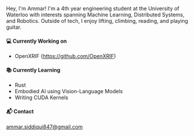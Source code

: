 <!--
**ammar-s847/ammar-s847** is a ✨ _special_ ✨ repository because its `README.md` (this file) appears on your GitHub profile.

Here are some ideas to get you started:

- 🔭 I’m currently working on ...
- 🌱 I’m currently learning ...
- 👯 I’m looking to collaborate on ...
- 🤔 I’m looking for help with ...
- 💬 Ask me about ...
- 📫 How to reach me: ...
- 😄 Pronouns: ...
- ⚡ Fun fact: ...
-->

Hey, I'm Ammar! I'm a 4th year engineering student at the University of Waterloo with interests spanning Machine Learning, Distributed Systems, and Robotics. Outside of tech, I enjoy lifting, climbing, reading, and playing guitar.

<!--
I know you didn't ask but here are some lessons I've learned throughout my ML engineering journey:

#### MLOps Lessons
* How you ingest, store, transform, and govern data will always be a top priority (Data Platform > ML Platform > Models)
* Having adequate tooling surrounding model development (not inference) can save a lot of headaches later on, especially if you frequently iterate on models or create new ones. Think about what transformation rules, scripts, and configs are shared throughout (ex: experiment tracking, registry, data warehouse, etc)
* Profile your models, kernels, and pipeline to see what components are heavy on latency, memory, CPU, and GPU usage. With this knowledge, you can decide on a scalability model depending on where the bottlenecks lie (ex: model too big for one GPU -> try ZeRO, tensor, or pipeline parallel training)
* Monitor and forward-test your models so you can detect model decay/distribution shift (performance degrades over time on newer data) -->

<!-- ![Ammar's github stats](https://github-readme-stats.vercel.app/api?username=ammar-s847&show_icons=true&bg_color=1f0145&text_color=ffffff&title_color=ffffff&icon_color=ffffff) <!-- &bg_color=1f0145&text_color=ffffff&title_color=ffffff&icon_color=ffffff --> 
<!-- 
[![ReadMe Card](https://github-readme-stats.vercel.app/api/pin/?username=ammar-s847&repo=ACA-Trading-Bot&bg_color=1f0145&text_color=ffffff&title_color=ffffff&icon_color=ffffff)](https://github.com/ammar-s847/ACA-Trading-Bot)
<br>
[![ReadMe Card](https://github-readme-stats.vercel.app/api/pin/?username=ammar-s847&repo=Cyclica-Classification-Challenge&bg_color=1f0145&text_color=ffffff&title_color=ffffff&icon_color=ffffff)](https://github.com/ammar-s847/Cyclica-Classification-Challenge)
-->

#### 💻 Currently Working on
* OpenXRIF (https://github.com/OpenXRIF)

#### 📚 Currently Learning
* Rust
* Embodied AI using Vision-Language Models
* Writing CUDA Kernels

#### 📬 Contact
ammar.siddiqui847@gmail.com
